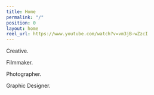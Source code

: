 ```yaml
---
title: Home
permalink: "/"
position: 0
layout: home
reel_url: https://www.youtube.com/watch?v=vm3jB-wZzcI
---
```


Creative.

Filmmaker.

Photographer.

Graphic Designer.
